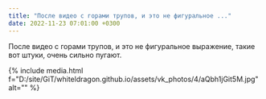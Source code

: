```yaml
---
title: "После видео с горами трупов, и это не фигуральное ..."
date: 2022-11-23 07:01:00 +0300
---
```


После видео с горами трупов, и это не фигуральное выражение, такие вот штуки, очень сильно пугают.

{% include media.html f="D:/site/GiT/whiteldragon.github.io/assets/vk_photos/4/aQbh1jGit5M.jpg" alt="" %}
